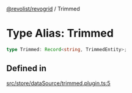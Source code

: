 [@revolist/revogrid](README.md) / Trimmed

# Type Alias: Trimmed

```ts
type Trimmed: Record<string, TrimmedEntity>;
```

## Defined in

[src/store/dataSource/trimmed.plugin.ts:5](https://github.com/revolist/revogrid/blob/33fdf87718e4421a1302a23338379f45f99055c0/src/store/dataSource/trimmed.plugin.ts#L5)
